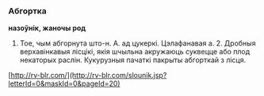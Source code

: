 ### Абгортка
**назоўнік, жаночы род**

1. Тое, чым абгорнута што-н. А. ад цукеркі. Цэлафанавая а. 2. Дробныя верхавінкавыя лісцікі, якія шчыльна акружаюць суквецце або плод некаторых раслін. Кукурузныя пачаткі пакрыты абгорткай з лісця.

<a rel="author">[http://rv-blr.com/](http://rv-blr.com/slounik.jsp?letterId=0&maskId=0&pageId=20)</a>
